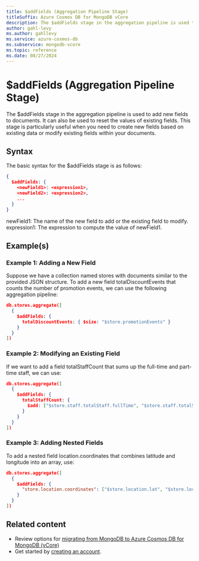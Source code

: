 ```yaml
---
title: $addFields (Aggregation Pipeline Stage)
titleSuffix: Azure Cosmos DB for MongoDB vCore
description: The $addFields stage in the aggregation pipeline is used to add new fields to documents.
author: gahl-levy
ms.author: gahllevy
ms.service: azure-cosmos-db
ms.subservice: mongodb-vcore
ms.topic: reference
ms.date: 08/27/2024
---
```


# $addFields (Aggregation Pipeline Stage)
The $addFields stage in the aggregation pipeline is used to add new fields to documents. It can also be used to reset the values of existing fields. This stage is particularly useful when you need to create new fields based on existing data or modify existing fields within your documents.

## Syntax
The basic syntax for the $addFields stage is as follows:

```json
{
  $addFields: {
    <newField1>: <expression1>,
    <newField2>: <expression2>,
    ...
  }
}
```

newField1: The name of the new field to add or the existing field to modify.
expression1: The expression to compute the value of newField1.

## Example(s)
### Example 1: Adding a New Field
Suppose we have a collection named stores with documents similar to the provided JSON structure. To add a new field totalDiscountEvents that counts the number of promotion events, we can use the following aggregation pipeline:

```json
db.stores.aggregate([
  {
    $addFields: {
      totalDiscountEvents: { $size: "$store.promotionEvents" }
    }
  }
])
```

### Example 2: Modifying an Existing Field
If we want to add a field totalStaffCount that sums up the full-time and part-time staff, we can use:

```json
db.stores.aggregate([
  {
    $addFields: {
      totalStaffCount: {
        $add: ["$store.staff.totalStaff.fullTime", "$store.staff.totalStaff.partTime"]
      }
    }
  }
])
```

### Example 3: Adding Nested Fields
To add a nested field location.coordinates that combines latitude and longitude into an array, use:

```json
db.stores.aggregate([
  {
    $addFields: {
      "store.location.coordinates": ["$store.location.lat", "$store.location.lon"]
    }
  }
])
```

## Related content

- Review options for [migrating from MongoDB to Azure Cosmos DB for MongoDB (vCore)](../../migration-options.md)
- Get started by [creating an account](../../quickstart-portal.md).